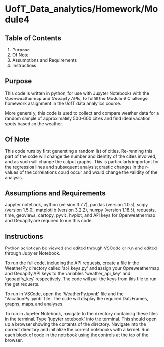 # UofT_Data_analytics/Homework/Module4

## Table of Contents

1. Purpose
2. Of Note
3. Assumptions and Requirements
4. Instructions

## Purpose

This code is written in python, for use with Jupyter Notebooks with the Openweathermap and Geoapify APIs, to fulfill the Module 6 Challenge homework assignment in the UofT data analytics course. 

More generally, this code is used to collect and compare weather data for a random sample of approximately 500-600 cities and find ideal vacation spots based on the weather. 

## Of Note

This code runs by first generating a random list of cities. Re-running this part of the code will change the number and identity of the cities involved, and as such will change the output graphs. This is particularly important for the regression lines and subsequent analysis; drastic changes in the r-values of the correlations could occur and would change the validity of the analysis.

## Assumptions and Requirements 

Jupyter notebook, python (version 3.7.7), pandas (version 1.0.5), scipy (version 1.5.0), matplotlib (version 3.2.2), numpy (version 1.18.5), requests, time, geoviews, cartopy, pyviz, hvplot, and API keys for Openweathermap and Geoapify are required to run this code. 

## Instructions 

Python script can be viewed and edited through VSCode or run and edited through Jupyter Notebook.

To run the full code, including the API requests, create a file in the WeatherPy directory called 'api_keys.py' and assign your Opneweathermap and Geoapify API keys to the variables 'weather_api_key' and 'geoapify_key' respectively. The code will pull the keys from this file to run the get requests.

To run in VSCode, open the 'WeatherPy.ipynb' file and the 'VacationPy.ipynb' file. The code will display the required DataFrames, graphs, maps, and analyses.

To run in Jupyter Notebook, navigate to the directory containing these files in the terminal. Type 'jupyter notebook' into the terminal. This should open up a browser showing the contents of the directory. Navigate into the correct directory and initialize the correct notebooks with a kernel. Run each block of code in the notebook using the controls at the top of the browser. 